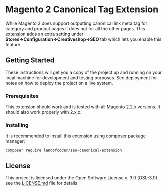 # Magento 2 Canonical Tag Extension

While Magento 2 does support outputting canonical link meta tag for category and product pages it does not for all the other pages.
This extension adds an extra setting under **Stores→Configuration→Creativeshop→SEO** tab which lets you enable this feature.

## Getting Started

These instructions will get you a copy of the project up and running on your local machine for development and testing purposes. See deployment for notes on how to deploy the project on a live system.

### Prerequisites

This extension should work and is tested with all Magento 2.2.x versions.
It should also work properly with 2.x.x.

### Installing

It is recommended to install this extension using composer package manager:

```
composer require landofcoder/seo-canonical-extension
```

## License

This project is licensed under the Open Software License v. 3.0 (OSL-3.0) - see the [LICENSE.md](LICENSE.md) file for details

